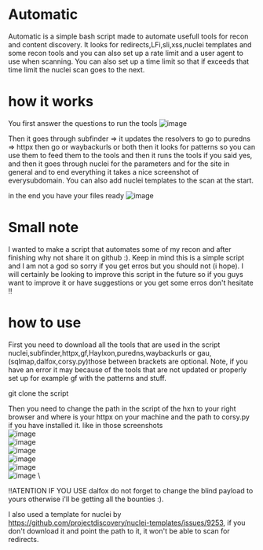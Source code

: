 # Automatic
Automatic is a simple bash script made to automate usefull tools for recon and content discovery. It looks for redirects,LFi,sli,xss,nuclei templates and some recon tools and you can also set up a rate limit and a user agent to use when scanning. You can also set up a time limit so that if exceeds that time limit the nuclei scan goes to the next.

# how it works 
You first answer the questions to run the tools ![image](https://github.com/i-forgo-it/Automatic/assets/163911891/a080ce9e-864a-4ceb-9000-a1972683399a)


Then it goes through subfinder => it updates the resolvers to go to puredns => httpx then go or waybackurls or both then it looks for patterns so you can use them to feed them to the tools and then it runs the tools if you said yes, and  then it goes through nuclei for the parameters and for the site in general and to end everything it takes a nice screenshot of everysubdomain. You can also add nuclei templates to the scan at the start.

in the end you have your files ready ![image](https://github.com/i-forgo-it/Automatic/assets/163911891/c928a745-910c-4ab1-826c-df520b3bd86c)


# Small note 
I wanted to make a script that automates some of my recon and after finishing why not share it on github :). Keep in mind this is a simple script and I am not a god so sorry if you get erros but you should not (i hope).
I will certainly be looking to improve this script in the future so if you guys want to improve it or have suggestions or you get some erros don't hesitate !!

# how to use
First you need to download all the tools that are used in the script nuclei,subfinder,httpx,gf,Haylxon,puredns,waybackurls or gau,(sqlmap,dalfox,corsy.py)those between brackets are optional.
Note, if you have an error it may because of the tools that are not updated or properly set up for example gf with the patterns and stuff.

git clone the script

Then you need to change the path in the script of the hxn to your right browser and where is your httpx on your machine and the path to corsy.py if you have installed it.
like in those screenshots \
![image](https://github.com/i-forgo-it/Automatic/assets/163911891/b9bcc606-8798-4c9d-b9ad-f97423909a0d) \
![image](https://github.com/i-forgo-it/Automatic/assets/163911891/13909b56-f452-42a1-8cae-919e0d22d0dd) \
![image](https://github.com/i-forgo-it/Automatic/assets/163911891/a87cc49c-b4d5-470e-ada2-05076a80bb86) \
![image](https://github.com/i-forgo-it/Automatic/assets/163911891/0786a9a8-c590-4794-a366-2ccfca88bd85) \
![image](https://github.com/i-forgo-it/Automatic/assets/163911891/f84987c6-9471-45a6-9a2b-3fad1ab3d047) \
![image](https://github.com/i-forgo-it/Automatic/assets/163911891/0b4d74fe-cec4-4e77-ad9b-91e0415166b7) \





!!ATENTION IF YOU USE dalfox do not forget to change the blind payload to yours otherwise i'll be getting all the bounties :).

I also used a template for nuclei by https://github.com/projectdiscovery/nuclei-templates/issues/9253, if you don't download it and point the path to it, it won't be able to scan for redirects.





